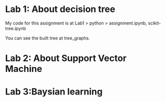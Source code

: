 # Lab 1: About decision tree

My code for this assignment is at Lab1 > python > assignment.ipynb, scikit-tree.ipynb

You can see the built tree at tree_graphs.

# Lab 2: About Support Vector Machine

# Lab 3:Baysian learning
